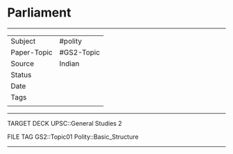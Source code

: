 # Parliament

***

|             |            |
| ----------- | ---------- |
| Subject     | #polity    |
| Paper-Topic | #GS2-Topic |
| Source      |     Indian      |
| Status      |            |
| Date        |            |
| Tags        |            |
|             |            |

***

TARGET DECK
UPSC::General Studies 2

FILE TAG
GS2::Topic01 Polity::Basic_Structure

***
